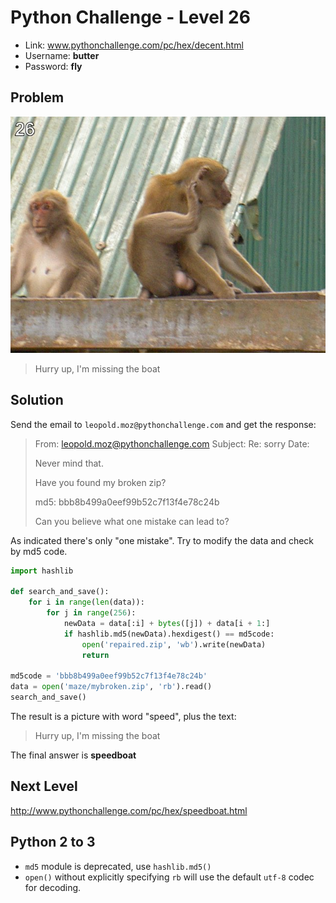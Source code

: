 # Python Challenge - Level 26


- Link: www.pythonchallenge.com/pc/hex/decent.html
- Username: **butter**
- Password: **fly**

## Problem

![](images/decent.jpg)

> Hurry up, I'm missing the boat

## Solution

Send the email to ``leopold.moz@pythonchallenge.com`` and get the response:


> From: leopold.moz@pythonchallenge.com
> Subject: Re: sorry
> Date: 
> 
> Never mind that.
> 
> Have you found my broken zip?
> 
> md5: bbb8b499a0eef99b52c7f13f4e78c24b
> 
> Can you believe what one mistake can lead to?

As indicated there's only "one mistake". Try to modify the data and check by md5 code. 


```python
import hashlib

def search_and_save():
    for i in range(len(data)):
        for j in range(256):
            newData = data[:i] + bytes([j]) + data[i + 1:]
            if hashlib.md5(newData).hexdigest() == md5code:
                open('repaired.zip', 'wb').write(newData)
                return

md5code = 'bbb8b499a0eef99b52c7f13f4e78c24b'
data = open('maze/mybroken.zip', 'rb').read()
search_and_save()
```

The result is a picture with word "speed", plus the text:

> Hurry up, I'm missing the boat

The final answer is **speedboat**


## Next Level

http://www.pythonchallenge.com/pc/hex/speedboat.html


## Python 2 to 3

- ``md5`` module is deprecated, use ``hashlib.md5()``
- ``open()`` without explicitly specifying ``rb`` will use the default ``utf-8`` codec for decoding.


<div class="ad">
<script src='//z-na.amazon-adsystem.com/widgets/onejs?MarketPlace=US&amp;adInstanceId=0f3c2d71-0c18-4aca-be44-ba6e8892af33&amp;storeId=xstore0b-20'></script> 
</div>  